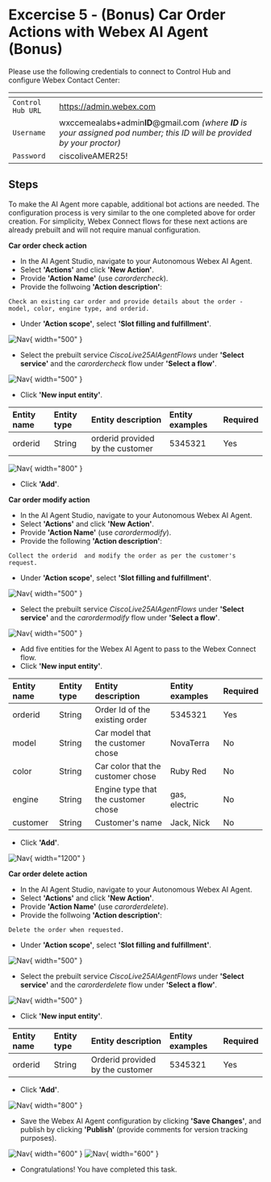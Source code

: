 # Excercise 5 - (Bonus) Car Order Actions with Webex AI Agent (Bonus)

Please use the following credentials to connect to Control Hub and configure Webex Contact Center:

| <!-- -->         | <!-- -->         |
| ---------------- | ---------------- |
| `Control Hub URL`            | <a href="https://admin.webex.com" target="_blank">https://admin.webex.com</a> |
| `Username`       | wxccemealabs+admin**ID**@gmail.com  _(where **ID** is your assigned pod number; this ID will be provided by your proctor)_ |
| `Password`       | ciscoliveAMER25! |

## **Steps**

To make the AI Agent more capable, additional bot actions are needed. The configuration process is very similar to the one completed above for order creation. For simplicity, Webex Connect flows for these next actions are already prebuilt and will not require manual configuration.


**Car order check action**

- In the AI Agent Studio, navigate to your Autonomous Webex AI Agent.
- Select **'Actions'** and click **'New Action'**.
- Provide **'Action Name'** (use _carordercheck_).
- Provide the follwoing **'Action description'**:
```ios
Check an existing car order and provide details about the order - model, color, engine type, and orderid.  
```
- Under **'Action scope'**, select **'Slot filling and fulfillment'**.

![Nav](./assets/t2s1ap7.png){ width="500" }

- Select the prebuilt service _CiscoLive25AIAgentFlows_ under **'Select service'** and the _carordercheck_ flow under **'Select a flow'**.

![Nav](./assets/t2s1ap8.png){ width="500" }

- Click **'New input entity'**.


| Entity name    | Entity type  | Entity description | Entity examples | Required |
| :------------- | :----------- | :----------------- | :-------------- | :--------|
| orderid        | String    | orderid provided by the customer | 5345321 | Yes  |

![Nav](./assets/t2s1ap9.png){ width="800" }

- Click **'Add'**.


**Car order modify action**

- In the AI Agent Studio, navigate to your Autonomous Webex AI Agent.
- Select **'Actions'** and click **'New Action'**.
- Provide **'Action Name'** (use _carordermodify_).
- Provide the following **'Action description'**:
```ios
Collect the orderid  and modify the order as per the customer's request. 
```
- Under **'Action scope'**, select **'Slot filling and fulfillment'**.

![Nav](./assets/t2s1ap10.png){ width="500" }

- Select the prebuilt service _CiscoLive25AIAgentFlows_ under **'Select service'** and the _carordermodify_ flow under **'Select a flow'**.

![Nav](./assets/t2s1ap11.png){ width="500" }

- Add five entities for the Webex AI Agent to pass to the Webex Connect flow.
- Click **'New input entity'**.


| Entity name    | Entity type  | Entity description | Entity examples | Required |
| :------------- | :----------- | :----------------- | :-------------- | :--------|
| orderid        | String    | Order Id of the existing order | 5345321 | Yes  |
| model        | String    | Car model that the customer chose | NovaTerra | No  |
| color        | String    | Car color that the customer chose | Ruby Red | No  |
| engine        | String    | Engine type that the customer chose | gas, electric | No  |
| customer        | String    | Customer's name | Jack, Nick | No  |

- Click **'Add'**.

![Nav](./assets/t2s1ap12.png){ width="1200" }


**Car order delete action**

- In the AI Agent Studio, navigate to your Autonomous Webex AI Agent.
- Select **'Actions'** and click **'New Action'**.
- Provide **'Action Name'** (use _carorderdelete_).
- Provide the follwoing **'Action description'**:
```ios
Delete the order when requested.
```
- Under **'Action scope'**, select **'Slot filling and fulfillment'**.

![Nav](./assets/t2s1ap13.png){ width="500" }

- Select the prebuilt service _CiscoLive25AIAgentFlows_ under **'Select service'** and the _carorderdelete_ flow under **'Select a flow'**.

![Nav](./assets/t2s1ap14.png){ width="500" }

- Click **'New input entity'**.


| Entity name    | Entity type  | Entity description | Entity examples | Required |
| :------------- | :----------- | :----------------- | :-------------- | :--------|
| orderid        | String    | 	Orderid provided by the customer | 5345321 | Yes  |

- Click **'Add'**.

![Nav](./assets/t2s1ap15.png){ width="800" }

- Save the Webex AI Agent configuration by clicking **'Save Changes'**, and publish by clicking **'Publish'** (provide comments for version tracking purposes).

![Nav](./assets/t2s1ap16.png){ width="600" }
![Nav](./assets/t2s1ap17.png){ width="600" }

- Congratulations! You have completed this task.